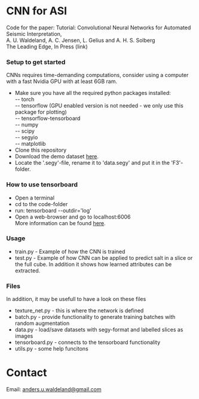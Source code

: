 # CNN for ASI
Code for the paper:
Tutorial: Convolutional Neural Networks for Automated Seismic Interpretation,<br />
A. U. Waldeland, A. C. Jensen, L. Gelius and A. H. S. Solberg <br />
The Leading Edge, In Press (link)

### Setup to get started
CNNs requires time-demanding computations, consider using a computer with a fast Nvidia GPU with at least 6GB ram.
- Make sure you have all the required python packages installed: <br/> 
-- torch <br/> 
-- tensorflow (GPU enabled version is not needed - we only use this package for plotting) <br />
-- tensorflow-tensorboard <br />
-- numpy<br />
-- scipy<br />
-- segyio<br />
-- matplotlib<br />
- Clone this repository<br />
- Download the demo dataset [here](https://www.opendtect.org/osr/pmwiki.php/Main/NetherlandsOffshoreF3BlockComplete4GB).
- Locate the '.segy'-file, rename it to 'data.segy' and put it in the 'F3'-folder.
 
### How to use tensorboard
- Open a terminal<br />
- cd to the code-folder<br />
- run: tensorboard --outdir='log'<br />
- Open a web-browser and go to localhost:6006<br />
More information can be found [here](https://www.tensorflow.org/get_started/summaries_and_tensorboard#launching_tensorboard).
  
### Usage
- train.py - Example of how the CNN is trained<br />
- test.py - Example of how CNN can be applied to predict salt in a slice or the full cube. In addition it shows how learned attributes can be extracted.<br />

### Files
In addition, it may be usefull to have a look on these files<br/>
- texture_net.py - this is where the network is defined <br/>
- batch.py - provide functionality to generate training batches with random augmentation <br/>
- data.py - load/save datasets with segy-format and labelled slices as images <br/>
- tensorboard.py - connects to the tensorboard functionality <br/>
- utils.py - some help funcitons <br/>


# Contact
Email: anders.u.waldeland@gmail.com
